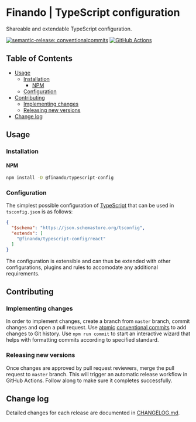 # Finando | TypeScript configuration

Shareable and extendable TypeScript configuration.

[![semantic-release: conventionalcommits](https://img.shields.io/badge/semantic--release-conventionalcommits-e10079?logo=semantic-release)](https://github.com/semantic-release/semantic-release)
[![GitHub Actions](https://github.com/finando/typescript-config/actions/workflows/release.yaml/badge.svg)](https://github.com/finando/typescript-config/actions/workflows/release.yaml)

## Table of Contents

  - [Usage](#usage)
    - [Installation](#installation)
      - [NPM](#npm)
    - [Configuration](#configuration)
  - [Contributing](#contributing)
    - [Implementing changes](#implementing-changes)
    - [Releasing new versions](#releasing-new-versions)
  - [Change log](#change-log)

## Usage

### Installation

#### NPM
```sh
npm install -D @finando/typescript-config
```

### Configuration

The simplest possible configuration of [TypeScript](https://www.typescriptlang.org) that can be used in `tsconfig.json` is as follows:

```json
{
  "$schema": "https://json.schemastore.org/tsconfig",
  "extends": [
    "@finando/typescript-config/react"
  ]
}
```

The configuration is extensible and can thus be extended with other configurations, plugins and rules to accomodate any additional requirements.

## Contributing

### Implementing changes

In order to implement changes, create a branch from `master` branch, commit changes and open a pull request. Use [atomic](https://en.wikipedia.org/wiki/Atomic_commit) [conventional commits](https://www.conventionalcommits.org/en/v1.0.0/) to add changes to Git history. Use `npm run commit` to start an interactive wizard that helps with formatting commits according to specified standard.

### Releasing new versions

Once changes are approved by pull request reviewers, merge the pull request to `master` branch. This will trigger an automatic release workflow in GitHub Actions. Follow along to make sure it completes successfully.

## Change log

Detailed changes for each release are documented in [CHANGELOG.md](https://github.com/finando/typescript-config/blob/HEAD/CHANGELOG.md).
